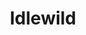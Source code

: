 ---
draft: false
slug: idlewild-32704ba3
title: Idlewild
type: books
params:
  authors:
    - James Frankie Thomas
  book_title: Idlewild
  book_description: James Frankie Thomas’s Idlewild is a darkly funny story of two adults looking back on their intense teenage friendship, in a queer, trans, and early-Internet twist on the Manhattan prep school novel.Idlewild is a tiny, artsy Quaker high school in lower Manhattan. Students call their teachers by their first names, there are no grades, and every day begins with 20 minutes of contemplative silence in the Meetinghouse. It is during one of those meetings that an airplane hits the Twin Towers.For two Idlewild outcasts, 9/11 serves as the first day of an intense, 18-month friendship. Fay is prickly, aloof, and obsessed with gay men; Nell is shy, sensitive, and obsessed with Fay. The two of them bond fiercely and spend all their waking hours giddily parsing their environment for homoerotic subtext. Then, during rehearsals for the fall play, they notice two sexually ambiguous boys who are potential candidates for their exclusive Invert Society. The pairs become mirrors of one another and drive each other to make choices that they’ll regret for the rest of their lives.Looking back on these events as adults, the estranged Fay and Nell trace that fateful school year, recalling backstage theater department intrigue, antiwar demonstrations, smutty fanfic written over AIM, a shared dial-up connection—and the spectacular cascade of mistakes, miscommunications, and betrayals that would ultimately tear the two of them apart.
  cover: https://images-na.ssl-images-amazon.com/images/S/compressed.photo.goodreads.com/books/1676128100i/98653925.jpg
  isbn: '9781419769146'
  languages:
    - Английский
  goodreads_link: https://www.goodreads.com/book/show/98653925-idlewild
  page_count: '389'
  publication_year: '2023'
  russian_audioversion: false
  russian_translation_status: unknown
  short_book_description: James Frankie Thomas’s Idlewild is a darkly funny story of two adults looking back on their intense teenage friendship, in a queer, trans, and early-Internet twist on the Manhattan prep school...
  tags:
    - lgbtq-plus
    - coming of age
    - contemporary
    - fiction
    - literary fiction
    - queer
    - transgender
---